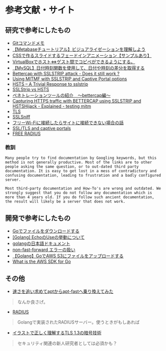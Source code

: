 # 参考文献・サイト
## 研究で参考にしたもの
- [Gitコマンドメモ](https://qiita.com/usizou/items/9e8ca22511b6d4e5a574)
- [【Metabaseチュートリアル】ビジュアライゼーションを理解しよう](https://qiita.com/k_0120/items/71b536a48b5b959fcd2d)
- [CSSで作るスライドするフェードインアニメーション【サンプルあり】](https://rico-notes.com/programming/css/css-fade-in/)
- [VirtualBoxでホスト⇔ゲスト間でコピペができるようにする。](https://onoredekaiketsu.com/copy-and-paste-with-virtualbox/)
- [【MySQL】日付時刻関数を使用して、日付や時刻の差分を取得する](http://bashalog.c-brains.jp/14/02/28-150000.php)
- [Bettercap with SSLSTRIP attack - Does it still work ?](http://www.ethicalpentest.com/2018/08/bettercap-with-sslstrip-attack-hsts.html)
- [Using MITMF with SSLSTRIP and Captive Portal options](http://www.ethicalpentest.com/2018/12/mitmf-with-sslstrip-and-captive-portal.html)
- [HSTS – A Trivial Response to sslstrip](https://www.secplicity.org/2019/11/05/hsts-a-trivial-response-to-sslstrip/)
- [SSLStrip vs HSTS](https://security.stackexchange.com/questions/70931/sslstrip-vs-hsts)
- [ペネトレーションツールの紹介　～bettercap編～](https://jpn.nec.com/cybersecurity/blog/200403/index.html)
- [Capturing HTTPS traffic with BETTERCAP using SSLSTRIP and HSTSHijack - Explained - testing mitm](https://www.youtube.com/watch?v=Peu0AEpHUVs)
- [TLS](https://wiki.wireshark.org/TLS)
- [SSLSniff](https://charlesreid1.com/wiki/SSLSniff)
- [フリーWi-Fiに接続したらサイトに接続できない場合の話](https://blog.anoncom.net/2020/08/what-happens-when-you-connect-to-free-Wi-Fi-and-cant-connect-to-the-web.html)
- [SSL/TLS and captive portals](https://www.ssltrust.com/blog/ssl-tls-captive-portals)
- [FREE RADIUS](https://freeradius.org/)
### 教訓
```
Many people try to find documentation by Googling keywords, but this method is not generally productive. Most of the links are to other people asking the same question, or to out-dated third party documentation. It is easy to get lost in a mess of contradictory and confusing documentation, leading to frustration and a badly configured server.

Most third-party documentation and How-To's are wrong and outdated. We strongly suggest that you do not follow any documentation which is more than 4 years old. If you do follow such ancient documentation, the result will likely be a server that does not work.
```
## 開発で参考にしたもの
- [Goでファイルをダウンロードする](https://zenn.dev/ohnishi/articles/a0d07a58407022d88674)
- [[Golang] EchoのUseの挙動について](https://shamaton.orz.hm/blog/archives/293)
- [golangの日本語ドキュメント](https://xn--go-hh0g6u.com/doc/)
- [non-fast-forward エラーの扱い](https://docs.github.com/ja/get-started/using-git/dealing-with-non-fast-forward-errors)
- [【Golang】GoでAWS S3にファイルをアップロードする](https://yutaabe200.hatenablog.com/entry/2019/03/12/%E3%80%90Golang%E3%80%91Go%E3%81%A7AWS_S3%E3%81%AB%E3%83%95%E3%82%A1%E3%82%A4%E3%83%AB%E3%82%92%E3%82%A2%E3%83%83%E3%83%97%E3%83%AD%E3%83%BC%E3%83%89%E3%81%99%E3%82%8B)
- [What is the AWS SDK for Go](https://docs.aws.amazon.com/ja_jp/sdk-for-go/v1/developer-guide/welcome.html)

## その他
- [速さを追い求めてaptからapt-fastへ乗り換えてみた](https://zenn.dev/ryuu/articles/fast-aptcommand)
> なんか良さげ。
- [RADIUS](https://github.com/layeh/radius)
> Golangで実装されたRADIUSサーバー。使うときがもしあれば
- [イラストで正しく理解するTLS 1.3の暗号技術](https://zenn.dev/herumi/articles/tls1_3_crypto)
> セキュリティ関連の新人研究者としては必須かも？